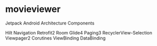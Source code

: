 # movieviewer

Jetpack Android Architecture Components

Hilt
Navigation
Retrofit2
Room
Glide4
Paging3
RecyclerView-Selection
Viewpager2
Corutines
ViewBinding
DataBinding
